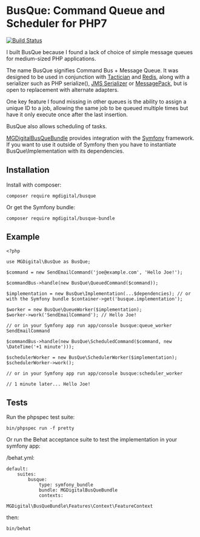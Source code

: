 BusQue: Command Queue and Scheduler for PHP7
============================================

[![Build Status](https://travis-ci.org/mgdigital/BusQue.svg?branch=master)](https://travis-ci.org/mgdigital/BusQue)

I built BusQue because I found a lack of choice of simple message queues for medium-sized PHP applications.

The name BusQue signifies Command Bus + Message Queue. It was designed to be used in conjunction with [Tactician](https://github.com/thephpleague/tactician) and [Redis](http://redis.io/), along with a serializer such as PHP serialize(), [JMS Serializer](https://github.com/schmittjoh/serializer) or [MessagePack](http://msgpack.org/), but is open to replacement with alternate adapters.

One key feature I found missing in other queues is the ability to assign a unique ID to a job, allowing the same job to be queued multiple times but have it only execute once after the last insertion.

BusQue also allows scheduling of tasks.

[MGDigitalBusQueBundle](https://github.com/mgdigital/BusQueBundle) provides integration with the [Symfony](http://symfony.com/) framework. If you want to use it outside of Symfony then you have to instantiate BusQue\Implementation with its dependencies.

Installation
------------

Install with composer:

    composer require mgdigital/busque
    
Or get the Symfony bundle:

    composer require mgdigital/busque-bundle

Example
-------

    <?php
    
    use MGDigital\BusQue as BusQue;
    
    $command = new SendEmailCommand('joe@example.com', 'Hello Joe!');
    
    $commandBus->handle(new BusQue\QueuedCommand($command));
    
    $implementation = new BusQue\Implementation(...$dependencies); // or with the Symfony bundle $container->get('busque.implementation');
    
    $worker = new BusQue\QueueWorker($implementation);
    $worker->work('SendEmailCommand'); // Hello Joe!
    
    // or in your Symfony app run app/console busque:queue_worker SendEmailCommand
    
    $commandBus->handle(new BusQue\ScheduledCommand($command, new \DateTime('+1 minute')));
    
    $schedulerWorker = new BusQue\SchedulerWorker($implementation);
    $schedulerWorker->work();
    
    // or in your Symfony app run app/console busque:scheduler_worker
    
    // 1 minute later... Hello Joe!

Tests
-----

Run the phpspec test suite:

    bin/phpspec run -f pretty

Or run the Behat acceptance suite to test the implementation in your symfony app:

/behat.yml:

    default:
        suites:
            busque:
                type: symfony_bundle
                bundle: MGDigitalBusQueBundle
                contexts:
                    - MGDigital\BusQueBundle\Features\Context\FeatureContext

then:

    bin/behat
